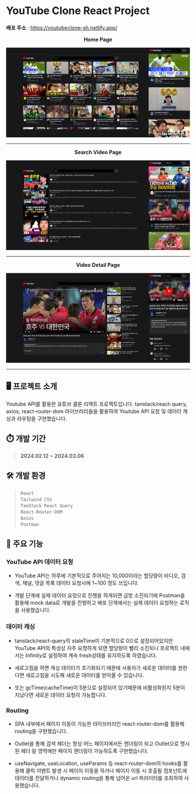 # YouTube Clone React Project

**배포 주소** : https://youtubeclone-sh.netlify.app/

<p align="center">
    <b>Home Page</b>
</p>

![홈페이지](https://github.com/SeonnHo/youtube-clone/blob/main/images/home.png)

---

<p align="center">
    <b>Search Video Page</b>
</p>

![검색페이지](https://github.com/SeonnHo/youtube-clone/blob/main/images/search.png)

---

<p align="center">
    <b>Video Detail Page</b>
</p>

![디테일페이지](https://github.com/SeonnHo/youtube-clone/blob/main/images/detail.png)

---

## 🖥️ 프로젝트 소개

Youtube API를 활용한 유튜브 클론 리액트 프로젝트입니다. tanstack/react-query, axios, react-router-dom 라이브러리들을 활용하여 Youtube API 요청 및 데이터 캐싱과 라우팅을 구현했습니다.

## ⏱️ 개발 기간

> **2024.02.12 ~ 2024.03.06**

## 🛠️ 개발 환경

> `React`<br/>`Tailwind CSS`<br/>`TanStack React Query`<br/>`React-Router-DOM`<br/>`Axios`<br/>`Postman`

## 📌 주요 기능

### YouTube API 데이터 요청

- YouTube API는 하루에 기본적으로 주어지는 10,000이라는 할당량이 비디오, 검색, 채널, 댓글 목록 데이터 요청시에 1~100 정도 쓰입니다.

- 개발 단계에 실제 데이터 요청으로 진행을 하게되면 금방 소진되기에 Postman을 활용해 mock data로 개발을 진행하고 배포 단계에서는 실제 데이터 요청하는 로직을 사용했습니다.

### 데이터 캐싱

- tanstack/react-query의 staleTime이 기본적으로 0으로 설정되어있지만 YouTube API의 특성상 자주 요청하게 되면 할당량이 빨리 소진되니 프로젝트 내에서는 Infinity로 설정하여 계속 fresh상태를 유지하도록 하였습니다.

- 새로고침을 하면 캐싱 데이터가 초기화되기 때문에 사용자가 새로운 데이터를 원한다면 새로고침을 시도해 새로운 데이터를 받아올 수 있습니다.

- 또는 gcTime(cacheTime)이 5분으로 설정되어 있기때문에 비활성화된지 5분이 지났다면 새로운 데이터 요청이 가능합니다.

### Routing

- SPA 내부에서 페이지 이동이 가능한 라이브러리인 react-router-dom를 활용해 routing을 구현했습니다.

- Outlet을 통해 검색 헤더는 항상 어느 페이지에서든 렌더링이 되고 Outlet으로 명시된 헤더 밑 영역에만 페이지 렌더링이 가능하도록 구현했습니다.

- useNavigate, useLocation, useParams 등 react-router-dom의 hooks를 활용해 클릭 이벤트 발생 시 페이지 이동을 하거나 페이지 이동 시 호출될 컴포넌트에 데이터를 전달하거나 dynamic routing을 통해 넘어온 url 파라미터를 조회하여 사용했습니다.
